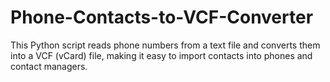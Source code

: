 # Phone-Contacts-to-VCF-Converter
This Python script reads phone numbers from a text file and converts them into a VCF (vCard) file, making it easy to import contacts into phones and contact managers.

